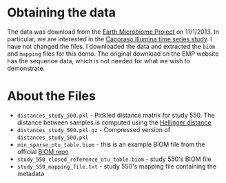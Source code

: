 # Obtaining the data

The data was download from the [Earth Microbiome Project](http://www.earthmicrobiome.org/) on 11/1/2013. In particular, we are interested in the [Caporaso Illumina time series study](ftp://thebeast.colorado.edu/pub/QIIME_DB_Public_Studies/study_550_split_library_seqs_and_mapping.zip). I have not changed the files. I downloaded the data and extracted the `biom` and `mapping` files for this demo. The original download on the EMP website has the sequence data, which is not needed for what we wish to demonstrate. 


# About the Files
* `distances_study_500.pkl` - Pickled distance matrix for study 550. The distance between samples is computed using the [Hellinger distance](http://www.tcs.tifr.res.in/~prahladh/teaching/2011-12/comm/lectures/l12.pdf) 
* `distances_study_500.pkl.gz` - Compressed version of `distances_study_500.pkl`
* `min_sparse_otu_table.biom` - this is an example BIOM file from the official [BIOM repo](https://github.com/biom-format/biom-format)
* `study_550_closed_reference_otu_table.biom` - study 550's BIOM file
* `study_550_mapping_file.txt` - study 550's mapping file containing the metadata

